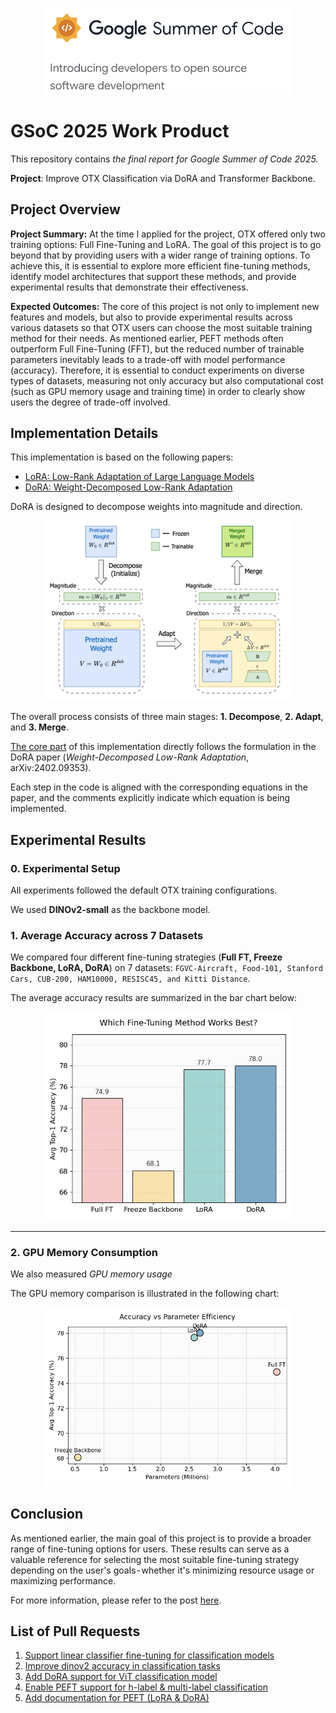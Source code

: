<p align="center">
  <img src="./figs/gsoc_logo.png" alt="GSoC Logo" width="400"/>
</p>

# GSoC 2025 Work Product

This repository contains *the final report for Google Summer of Code 2025.*

**Project**: Improve OTX Classification via DoRA and Transformer Backbone.

## Project Overview

**Project Summary:** At the time I applied for the project, OTX offered only two training options: Full Fine-Tuning and LoRA. The goal of this project is to go beyond that by providing users with a wider range of training options. To achieve this, it is essential to explore more efficient fine-tuning methods, identify model architectures that support these methods, and provide experimental results that demonstrate their effectiveness.

**Expected Outcomes:** The core of this project is not only to implement new features and models, but also to provide experimental results across various datasets so that OTX users can choose the most suitable training method for their needs. As mentioned earlier, PEFT methods often outperform Full Fine-Tuning (FFT), but the reduced number of trainable parameters inevitably leads to a trade-off with model performance (accuracy). Therefore, it is essential to conduct experiments on diverse types of datasets, measuring not only accuracy but also computational cost (such as GPU memory usage and training time) in order to clearly show users the degree of trade-off involved.

## Implementation Details

This implementation is based on the following papers:

- [LoRA: Low-Rank Adaptation of Large Language Models](https://arxiv.org/abs/2106.09685)
- [DoRA: Weight-Decomposed Low-Rank Adaptation](https://arxiv.org/abs/2402.09353)

DoRA is designed to decompose weights into magnitude and direction.

<p align="center">
  <img src="./figs/dora_architecture.png" alt="DoRA Architecture" width="400"/>
</p>

The overall process consists of three main stages: **1. Decompose**, **2. Adapt**, and **3. Merge**.


[The core part](https://github.com/gyuilLim/GSoC_2025/blob/main/PEFT/peft.py#L95-L116) of this implementation directly follows the formulation in the DoRA paper (*Weight-Decomposed Low-Rank Adaptation*, arXiv:2402.09353).

Each step in the code is aligned with the corresponding equations in the paper, and the comments explicitly indicate which equation is being implemented.

## Experimental Results

### 0. Experimental Setup

All experiments followed the default OTX training configurations.

We used **DINOv2-small** as the backbone model.

### 1. Average Accuracy across 7 Datasets
We compared four different fine-tuning strategies (**Full FT, Freeze Backbone, LoRA, DoRA**) on 7 datasets:
`FGVC-Aircraft, Food-101, Stanford Cars, CUB-200, HAM10000, RESISC45, and Kitti Distance`.

The average accuracy results are summarized in the bar chart below:

<p align="center">
  <img src="./figs/acc_compare.png" alt="Average Accuracy Chart" width="400"/>
</p>

---

### 2. GPU Memory Consumption
We also measured *GPU memory usage*

The GPU memory comparison is illustrated in the following chart:

<p align="center">
  <img src="./figs/gpu_mem_compare.png" alt="GPU Memory Chart" width="400"/>
</p>


## Conclusion

As mentioned earlier, the main goal of this project is to provide a broader range of fine-tuning options for users. These results can serve as a valuable reference for selecting the most suitable fine-tuning strategy depending on the user's goals - whether it's minimizing resource usage or maximizing performance.

For more information, please refer to the post [here]().

## List of Pull Requests

1. [Support linear classifier fine-tuning for classification models](https://github.com/open-edge-platform/training_extensions/pull/4298)
2. [Improve dinov2 accuracy in classification tasks](https://github.com/open-edge-platform/training_extensions/pull/4411)
3. [Add DoRA support for ViT classification model](https://github.com/open-edge-platform/training_extensions/pull/4466)
4. [Enable PEFT support for h-label & multi-label classification](https://github.com/open-edge-platform/training_extensions/pull/4509)
5. [Add documentation for PEFT (LoRA & DoRA)](https://github.com/open-edge-platform/training_extensions/pull/4596)